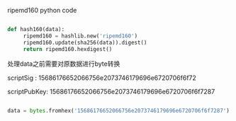 ripemd160 python code

```python

def hash160(data):
     ripemd160 = hashlib.new('ripemd160')
     ripemd160.update(sha256(data)).digest()
     return ripemd160.hexdigest()

```

处理data之前需要对原数据进行byte转换

scriptSig :        15686176652066756e2073746179696e6720706f6f72

scriptPubKey:      15686176652066756e2073746179696e6720706f6f7287



```python

data = bytes.fromhex('15686176652066756e2073746179696e6720706f6f7287')

```
